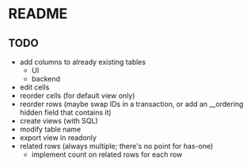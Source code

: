# README

## TODO

* add columns to already existing tables
  * UI
  * backend
* edit cells
* reorder cells (for default view only)
* reorder rows (maybe swap IDs in a transaction, or add an __ordering hidden field that contains it)
* create views (with SQL)
* modify table name
* export view in readonly
* related rows (always multiple; there's no point for has-one)
  * implement count on related rows for each row
